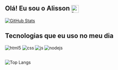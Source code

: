 ## Olá! Eu sou o Alisson <img align="center" src="https://telegra.ph/file/dd4426f1a524cadf7e7fa.png" width="25" alt="Imagem">

[![GitHub Stats](https://github-readme-stats.vercel.app/api?username=SouzaDevX&show_icons=true&theme=dark)](https://github.com/anuraghazra/github-readme-stats)


## Tecnologias que eu uso no meu dia

<div style="display: inline_block">
  <img align="center" alt="html5" src="https://img.shields.io/badge/HTML5-E34F26?style=for-the-badge&logo=html5&logoColor=white" />
  <img align="center" alt="css" src="https://img.shields.io/badge/CSS3-1572B6?style=for-the-badge&logo=css3&logoColor=white" />
  <img align="center" alt="js" src="https://img.shields.io/badge/JavaScript-F7DF1E?style=for-the-badge&logo=javascript&logoColor=black" />
  <img align="center" alt="nodejs" src="https://img.shields.io/badge/Node.js-43853D?style=for-the-badge&logo=node.js&logoColor=white" />
</div><br/>


![Top Langs](https://github-readme-stats.vercel.app/api/top-langs/?username=SouzaDevX&hide_progress=false&theme=dark)

